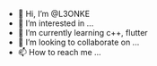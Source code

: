 - 👋 Hi, I’m @L3ONKE
- 👀 I’m interested in ...
- 🌱 I’m currently learning c++, flutter 
- 💞️ I’m looking to collaborate on ...
- 📫 How to reach me ...

<!---
L3ONKE/L3ONKE is a ✨ special ✨ repository because its `README.md` (this file) appears on your GitHub profile.
You can click the Preview link to take a look at your changes.
--->
